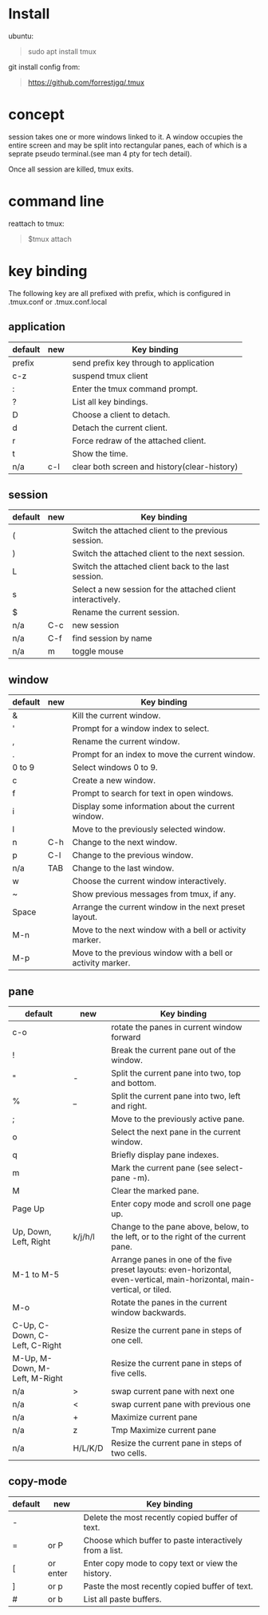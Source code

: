 
# Install
ubuntu:
>sudo apt install tmux

git install config from:
>https://github.com/forrestjgq/.tmux

# concept

session takes one or more windows linked to it. A window occupies the entire screen and may be split into rectangular panes, each of which is a seprate pseudo terminal.(see man 4 pty for tech detail).

Once all session are killed, tmux exits.

# command line
reattach to tmux:
>$tmux attach

# key binding

The following key are all prefixed with prefix, which is configured in .tmux.conf or .tmux.conf.local

## application
default   | new | Key binding
--------- | --- | ------------
prefix    |     | send prefix key through to application
c-z       |     | suspend tmux client
:         |     | Enter the tmux command prompt.
?         |     | List all key bindings.
D         |     | Choose a client to detach.
d         |     | Detach the current client.
r         |     | Force redraw of the attached client.
t         |     | Show the time.
n/a       | c-l | clear both screen and history(clear-history)


## session
default   | new | Key binding
--------- | --- | ------------
(         |     | Switch the attached client to the previous session.
)         |     | Switch the attached client to the next session.
L         |     | Switch the attached client back to the last session.
s         |     | Select a new session for the attached client interactively.
$         |     | Rename the current session.
n/a       | C-c | new session
n/a       | C-f | find session by name
n/a       | m   | toggle mouse



## window

default   | new | Key binding
--------- | --- | ------------
&         |     | Kill the current window.
'         |     | Prompt for a window index to select.
,         |     | Rename the current window.
.         |     | Prompt for an index to move the current window.
0 to 9    |     | Select windows 0 to 9.
c         |     | Create a new window.
f         |     | Prompt to search for text in open windows.
i         |     | Display some information about the current window.
l         |     | Move to the previously selected window.
n         | C-h | Change to the next window.
p         | C-l | Change to the previous window.
n/a       | TAB | Change to the last window.
w         |     | Choose the current window interactively.
~         |     | Show previous messages from tmux, if any.
Space     |     | Arrange the current window in the next preset layout.
M-n       |     | Move to the next window with a bell or activity marker.
M-p       |     | Move to the previous window with a bell or activity marker.

## pane
default                        | new     | Key binding
------------------------------ | ------- | ------------
c-o                            |         | rotate the panes in current window forward
!                              |         | Break the current pane out of the window.
"                              | -       | Split the current pane into two, top and bottom.
%                              | _       | Split the current pane into two, left and right.
;                              |         | Move to the previously active pane.
o                              |         | Select the next pane in the current window.
q                              |         | Briefly display pane indexes.
m                              |         | Mark the current pane (see select-pane -m).
M                              |         | Clear the marked pane.
Page Up                        |         | Enter copy mode and scroll one page up.
Up, Down, Left, Right          | k/j/h/l | Change to the pane above, below, to the left, or to the right of the current pane.
M-1 to M-5                     |         | Arrange panes in one of the five preset layouts: even-horizontal, even-vertical, main-horizontal, main-vertical, or tiled.
M-o                            |         | Rotate the panes in the current window backwards.
C-Up, C-Down, C-Left, C-Right  |         | Resize the current pane in steps of one cell.
M-Up, M-Down, M-Left, M-Right  |         | Resize the current pane in steps of five cells.
n/a                            | >       | swap current pane with next one
n/a                            | <       | swap current pane with previous one
n/a                            | +       | Maximize current pane
n/a                            | z       | Tmp Maximize current pane
n/a                            | H/L/K/D | Resize the current pane in steps of two cells.

## copy-mode

default   | new      | Key binding
--------- | -------- | ------------
-         |          | Delete the most recently copied buffer of text.
=         | or P     | Choose which buffer to paste interactively from a list.
[         | or enter | Enter copy mode to copy text or view the history.
]         | or p     | Paste the most recently copied buffer of text.
\#        | or b     | List all paste buffers.



